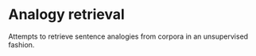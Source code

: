 # Analogy retrieval
Attempts to retrieve sentence analogies from corpora in an unsupervised fashion.
